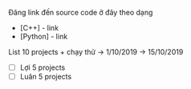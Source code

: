 Đăng link đến source code ở đây theo dạng
- [C++] - link
- [Python] - link

List 10 projects + chạy thử -> 1/10/2019 -> 15/10/2019
- [ ] Lợi 5 projects
- [ ] Luân 5 projects
